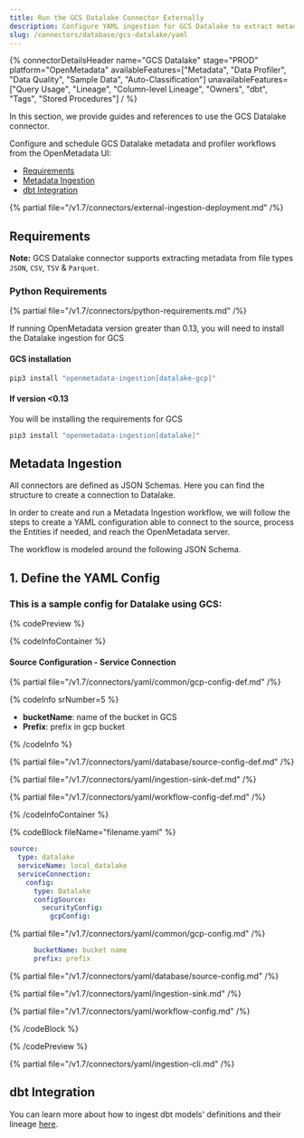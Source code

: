 ```yaml
---
title: Run the GCS Datalake Connector Externally
description: Configure YAML ingestion for GCS Datalake to extract metadata from structured and unstructured file-based storage.
slug: /connectors/database/gcs-datalake/yaml
---
```


{% connectorDetailsHeader
name="GCS Datalake"
stage="PROD"
platform="OpenMetadata"
availableFeatures=["Metadata", "Data Profiler", "Data Quality", "Sample Data", "Auto-Classification"]
unavailableFeatures=["Query Usage", "Lineage", "Column-level Lineage", "Owners", "dbt", "Tags", "Stored Procedures"]
/ %}

In this section, we provide guides and references to use the GCS Datalake connector.

Configure and schedule GCS Datalake metadata and profiler workflows from the OpenMetadata UI:
- [Requirements](#requirements)
- [Metadata Ingestion](#metadata-ingestion)
- [dbt Integration](#dbt-integration)

{% partial file="/v1.7/connectors/external-ingestion-deployment.md" /%}

## Requirements

**Note:** GCS Datalake connector supports extracting metadata from file types `JSON`, `CSV`, `TSV` & `Parquet`.


### Python Requirements

{% partial file="/v1.7/connectors/python-requirements.md" /%}

If running OpenMetadata version greater than 0.13, you will need to install the Datalake ingestion for GCS

#### GCS installation

```bash
pip3 install "openmetadata-ingestion[datalake-gcp]"
```

#### If version <0.13

You will be installing the requirements for GCS

```bash
pip3 install "openmetadata-ingestion[datalake]"
```

## Metadata Ingestion
All connectors are defined as JSON Schemas. Here you can find the structure to create a connection to Datalake.

In order to create and run a Metadata Ingestion workflow, we will follow the steps to create a YAML configuration able to connect to the source, process the Entities if needed, and reach the OpenMetadata server.

The workflow is modeled around the following JSON Schema.

## 1. Define the YAML Config

### This is a sample config for Datalake using GCS:

{% codePreview %}

{% codeInfoContainer %}

#### Source Configuration - Service Connection

{% partial file="/v1.7/connectors/yaml/common/gcp-config-def.md" /%}

{% codeInfo srNumber=5 %}

* **bucketName**: name of the bucket in GCS
* **Prefix**: prefix in gcp bucket

{% /codeInfo %}


{% partial file="/v1.7/connectors/yaml/database/source-config-def.md" /%}

{% partial file="/v1.7/connectors/yaml/ingestion-sink-def.md" /%}

{% partial file="/v1.7/connectors/yaml/workflow-config-def.md" /%}

{% /codeInfoContainer %}

{% codeBlock fileName="filename.yaml" %}

```yaml {% isCodeBlock=true %}
source:
  type: datalake
  serviceName: local_datalake
  serviceConnection:
    config:
      type: Datalake
      configSource:
        securityConfig:
          gcpConfig:
```
{% partial file="/v1.7/connectors/yaml/common/gcp-config.md" /%}

```yaml {% srNumber=5 %}
      bucketName: bucket name
      prefix: prefix
```

{% partial file="/v1.7/connectors/yaml/database/source-config.md" /%}

{% partial file="/v1.7/connectors/yaml/ingestion-sink.md" /%}

{% partial file="/v1.7/connectors/yaml/workflow-config.md" /%}

{% /codeBlock %}

{% /codePreview %}

{% partial file="/v1.7/connectors/yaml/ingestion-cli.md" /%}

## dbt Integration

You can learn more about how to ingest dbt models' definitions and their lineage [here](/connectors/ingestion/workflows/dbt).
